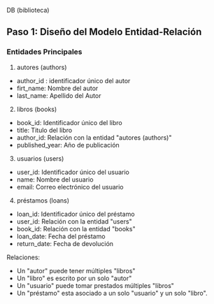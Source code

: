 DB (biblioteca)

## Paso 1: Diseño del Modelo Entidad-Relación

### Entidades Principales

1. autores (authors)
  - author_id : identificador único del autor
  - firt_name: Nombre del autor
  - last_name: Apellido del Autor

2. libros (books)
  - book_id: Identificador único del libro
  - title: Titulo del libro
  - author_id: Relación con la entidad "autores (authors)"
  - published_year: Año de publicación


3. usuarios (users)
  - user_id: Identificador único del usuario
  - name: Nombre del usuario
  - email: Correo electrónico del usuario

4. préstamos (loans)

  - loan_id: Identificador único del préstamo
  - user_id: Relación con la entidad "users"
  - book_id: Relación con la entidad "books"
  - loan_date: Fecha del préstamo
  - return_date: Fecha de devolución


Relaciones:
 - Un "autor" puede tener múltiples "libros"
 - Un "libro" es escrito por un solo "autor"
 - Un "usuario" puede tomar prestados múltiples "libros"
 - Un "préstamo" esta asociado a un solo "usuario" y un solo "libro".
